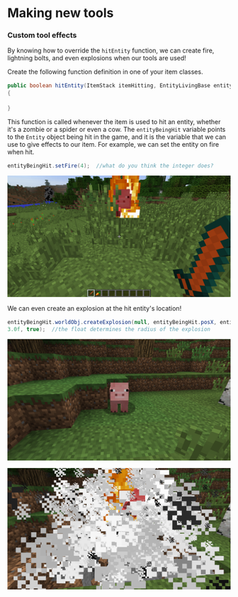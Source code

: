 
# Making new tools

### Custom tool effects
By knowing how to override the `hitEntity` function, we can create fire, lightning bolts, and even explosions when our tools are used!

Create the following function definition in one of your item classes.

```java
public boolean hitEntity(ItemStack itemHitting, EntityLivingBase entityBeingHit, EntityLivingBase entityHitting)
{

}
```

This function is called whenever the item is used to hit an entity, whether it's a zombie or a spider or even a cow. The `entityBeingHit` variable points to the `Entity` object being hit in the game, and it is the variable that we can use to give effects to our item. For example, we can set the entity on fire when hit.

```java
entityBeingHit.setFire(4);  //what do you think the integer does?
```

![Fire on hitting pig](../images/section_8/sword_hit_fire.png)

We can even create an explosion at the hit entity's location!

```java
entityBeingHit.worldObj.createExplosion(null, entityBeingHit.posX, entityBeingHit.posY, entityBeingHit.posZ,
3.0f, true);  //the float determines the radius of the explosion
```

![Before hitting pig](../images/section_8/sword_hit_explosion_pre.png)

![Explosion on hitting pig](../images/section_8/sword_hit_explosion.png)
